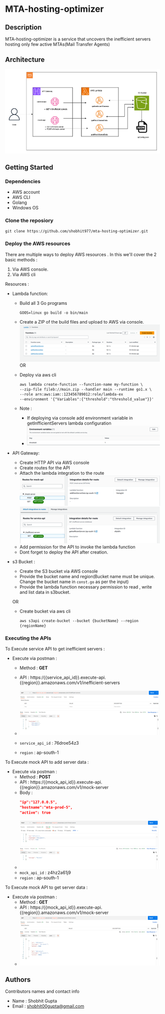 # MTA-hosting-optimizer

## Description

MTA-hosting-optimizer is a service that uncovers the inefficient servers hosting only few active MTAs(Mail Transfer Agents)

## Architecture
![](img/service-arch.png)

## Getting Started

### Dependencies

- AWS account
- AWS CLI
- Golang 
- Windows OS

### Clone the reposiory
```
git clone https://github.com/shobhit977/mta-hosting-optimizer.git
```
### Deploy the AWS resources

There are multiple ways to deploy AWS resources . In this we'll cover the 2 basic methods :
1. Via AWS console.
2. Via AWS cli

Resources :
- Lambda function:
    - Build all 3 Go programs 
        ```
        GOOS=linux go build -o bin/main
        ```
    - Create a ZIP of the build files and upload to AWS via console.
        ![](img/lambda.png)
        OR

    - Deploy via aws cli
        ```
        aws lambda create-function --function-name my-function \
        --zip-file fileb://main.zip --handler main --runtime go1.x \
        --role arn:aws:iam::123456789012:role/lambda-ex
        --environment '{"Variables":{"threshold":"threshold_value"}}'
        ```
    - Note :
        - If deploying via console add environment variable in getInfficientServers lambda configuration
        - ![](img/envVariable.png)

- API Gateway:
    - Create HTTP API via AWS console
    - Create routes for the API
    - Attach the lambda integration to the route
    ![](img/route-integration1.png)
    ![](img/route-integration2.png)
    - Add permission for the API to invoke the lambda function
    - Dont forget to deploy the API after creation.

- s3 Bucket :
    - Create the S3 bucket via AWS console 
    - Provide the bucket name and region(Bucket name must be unique. Change the bucket name in `const.go` as per the input)
    - Provide the lambda function necessary permission to read , write and list data in s3bucket.

    OR

    - Create bucket via aws cli
        ```
        aws s3api create-bucket --bucket {bucketName} --region {regionName}
        ```
 
### Executing the APIs

To Execute service API to get inefficient servers :
- Execute via postman :
    - Method : **GET**
    - API : https:/{{service_api_id}}.execute-api.{{region}}.amazonaws.com/v1/inefficient-servers
    - ![](img/getInefficientServer.png)

    - `service_api_id` : 76droe54z3
    - `region` : ap-south-1

To Execute mock API to add server data :
- Execute via postman :
    - Method : **POST**
    - API : https:/{{mock_api_id}}.execute-api.{{region}}.amazonaws.com/v1/mock-server
    - Body :
        ```json
        "ip":"127.0.0.5",
        "hostname":"mta-prod-5",
        "active": true
        ```
    - ![](img/addmockdata.png)
    - `mock_api_id` : z4hz2a61j9
    - `region` : ap-south-1
    
To Execute mock API to get server data :
- Execute via postman :
    - Method : **GET**
    - API : https:/{{mock_api_id}}.execute-api.{{region}}.amazonaws.com/v1/mock-server
    - ![](img/getmockdata.png)

## Authors

Contributors names and contact info

- Name : Shobhit Gupta
- Email : shobhit00gupta@gmail.com